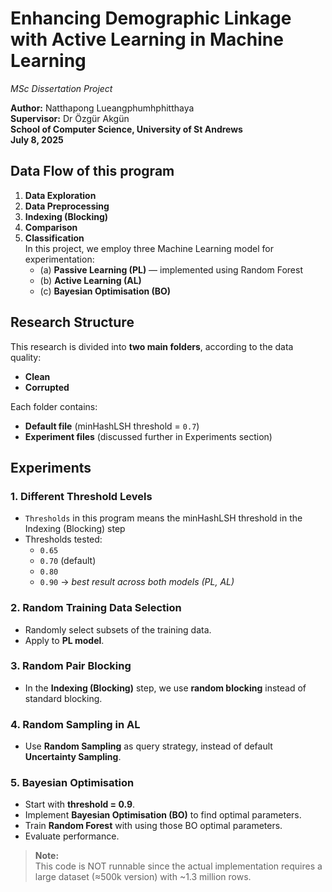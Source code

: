 # Enhancing Demographic Linkage with Active Learning in Machine Learning  
*MSc Dissertation Project*  

**Author:** Natthapong Lueangphumhphitthaya \
**Supervisor:**  Dr Özgür Akgün \
**School of Computer Science, University of St Andrews**  
**July 8, 2025**  


## Data Flow of this program

1. **Data Exploration**  
2. **Data Preprocessing**  
3. **Indexing (Blocking)**  
4. **Comparison**  
5. **Classification**  
    In this project, we employ three Machine Learning model for experimentation:  
    - (a) **Passive Learning (PL)** — implemented using Random Forest  
    - (b) **Active Learning (AL)**  
    - (c) **Bayesian Optimisation (BO)**  


## Research Structure

This research is divided into **two main folders**, according to the data quality:

- **Clean**
- **Corrupted**

Each folder contains:
- **Default file** (minHashLSH threshold = `0.7`)  
- **Experiment files** (discussed further in Experiments section)


## Experiments

### 1. Different Threshold Levels
- `Thresholds` in this program means the minHashLSH threshold in the Indexing (Blocking) step
- Thresholds tested:  
  - `0.65`  
  - `0.70` (default)  
  - `0.80`  
  - `0.90` → *best result across both models (PL, AL)*  


### 2. Random Training Data Selection
- Randomly select subsets of the training data.  
- Apply to **PL model**.


### 3. Random Pair Blocking
- In the **Indexing (Blocking)** step, we use **random blocking** instead of standard blocking.


### 4. Random Sampling in AL
- Use **Random Sampling** as query strategy, instead of default **Uncertainty Sampling**.  


### 5. Bayesian Optimisation
- Start with **threshold = 0.9**.  
- Implement **Bayesian Optimisation (BO)** to find optimal parameters.  
- Train **Random Forest** with using those BO optimal parameters.  
- Evaluate performance.

> **Note:**  
> This code is NOT runnable since the actual implementation requires a large dataset (≈500k version) with ~1.3 million rows.
